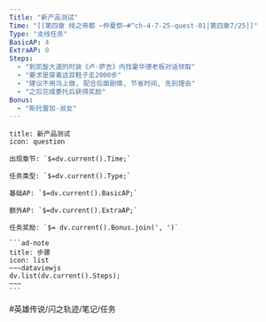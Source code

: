 ```yaml
---
Title: "新产品测试"
Time: "[[第四章 绯之帝都 ~仲夏祭~#^ch-4-7-25-quest-01|第四章7/25]]"
Type: "支线任务"
BasicAP: 4
ExtraAP: 0
Steps: 
  - "到凯旋大道的时装《卢·萨吉》内找霍华德老板对话领取"
  - "要求是穿着这双鞋子走2000步"
  - "建议不用马上做, 配合后面剧情, 节省时间, 先别理会"
  - "之后完成委托后获得奖励"
Bonus: 
  - "斯托雷加·淑女"
---
```

`````ad-question
title: 新产品测试
icon: question

出现章节: `$=dv.current().Time;`

任务类型: `$=dv.current().Type;`

基础AP: `$=dv.current().BasicAP;`

额外AP: `$=dv.current().ExtraAP;`

任务奖励: `$= dv.current().Bonus.join(', ')`

```ad-note
title: 步骤
icon: list
~~~dataviewjs
dv.list(dv.current().Steps);
~~~
```
`````

#英雄传说/闪之轨迹/笔记/任务